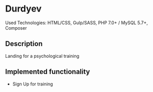 # Durdyev

Used Technologies: HTML/CSS, Gulp/SASS, PHP 7.0+ / MySQL 5.7+, Composer

## Description

Landing for a psychological training

## Implemented functionality

* Sign Up for training
